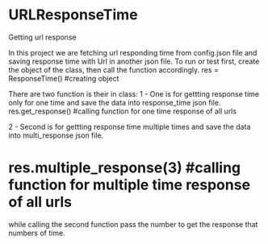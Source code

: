 # URLResponseTime
Getting url response 

In this project we are fetching url responding time from config.json file and saving response time with Url in another json file.
To run or test
first, create the object of the class, then call the function accordingly.
res = ResponseTime() #creating object

There are two function is their in class:
1 - One is for gettting response time only for one time and save the data into response_time json file.
res.get_response()  #calling function for one time response of all urls

2 - Second is for gettting response time multiple times and save the data into multi_response json file.
# res.multiple_response(3) #calling function for multiple time response of all urls
while calling the second function pass the number to get the response that numbers of time.



